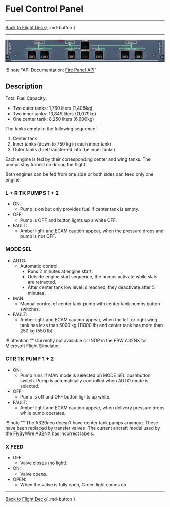 # Fuel Control Panel

---

[Back to Flight Deck](../index.md){ .md-button }

---

![FUEL Control Panel](../../../assets/a32nx-briefing/overhead-panel/Fuel-Panel.jpg "FUEL Control Panel")

!!! note "API Documentation: [Fire Panel API](../../../../fbw-a32nx/a32nx-api/a32nx-flightdeck-api.md#fuel-panel)"

## Description

Total Fuel Capacity:

- Two outer tanks: 1,760 liters (1,408kg)
- Two inner tanks: 13,849 liters (11,079kg)
- One center tank: 8,250 liters (6,600kg)

The tanks empty in the following sequence :

1. Center tank
2. Inner tanks (down to 750 kg in each inner tank)
3. Outer tanks (fuel transferred into the inner tanks)

Each engine is fed by their corresponding center and wing tanks. The pumps stay turned on during the flight.

Both engines can be fed from one side or both sides can feed only one engine.

###  L + R TK PUMPS 1 + 2

- ON:
    - Pump is on but only provides fuel if center tank is empty.
- OFF:
    - Pump is OFF and button lights up a white OFF.
- FAULT:
    - Amber light and ECAM caution appear, when the pressure drops and pump is not OFF.

### MODE SEL

- AUTO:
    - Automatic control.
        - Runs 2 minutes at engine start.
        - Outside engine start sequence, the pumps activate while slats are retracted.
        - After center tank low level is reached, they deactivate after 5 minutes.
- MAN:
    - Manual control of center tank pump with center tank pumps button switches.
- FAULT:
    - Amber light and ECAM caution appear, when the left or right wing tank has less than 5000 kg (11000 lb) and center tank has more than 250 kg (550 lb).

!!! attention ""
    Currently not available or INOP in the FBW A32NX for Microsoft Flight Simulator.

### CTR TK PUMP 1 + 2

- ON:
    - Pump runs if MAN mode is selected on MODE SEL pushbutton switch. Pump is automatically controlled when AUTO mode is selected.
- OFF:
    - Pump is off and OFF button lights up white.
- FAULT:
    - Amber light and ECAM caution appear, when delivery pressure drops while pump operates.

!!! note ""
     The A320neo doesn't have center tank pumps anymore. These have been replaced by transfer valves. The current aircraft model used by the FlyByWire A32NX has incorrect labels.

### X FEED

- OFF:
    - Valve closes (no light).
- ON:
    - Valve opens.
- OPEN:
    - When the valve is fully open, Green light comes on.

---

[Back to Flight Deck](../index.md){ .md-button }

